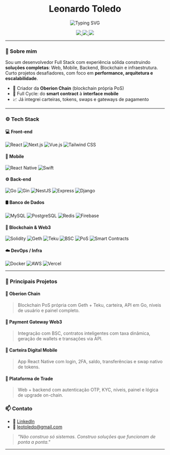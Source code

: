 <h1 align="center">Leonardo Toledo</h1>

<p align="center">
  <img src="https://readme-typing-svg.herokuapp.com?font=Fira+Code&size=24&pause=1000&color=F7F7F7&center=true&vCenter=true&width=600&lines=Full+Stack+Dev+%7C+Blockchain+Builder;Mobile+%2B+Web+%2B+PoS+Infra;React%2C+Go%2C+Solidity+%26+mais..." alt="Typing SVG" />
</p>

<p align="center">
  <a href="https://www.linkedin.com/in/leonardo-toledo0/">
    <img src="https://img.shields.io/badge/LinkedIn-LeonardoToledo0-blue?logo=linkedin" />
  </a>
  <a href="mailto:leotoledo010@gmail.com">
    <img src="https://img.shields.io/badge/E--mail-leonardo%40email.com-red?logo=gmail" />
  </a>
  <a href="https://github.com/LeonardoToledo0">
    <img src="https://img.shields.io/github/followers/LeonardoToledo0?style=social" />
  </a>
</p>

---

### 🧠 Sobre mim

Sou um desenvolvedor Full Stack com experiência sólida construindo **soluções completas**: Web, Mobile, Backend, Blockchain e infraestrutura. Curto projetos desafiadores, com foco em **performance, arquitetura e escalabilidade**.

- 🚀 Criador da **Oberion Chain** (blockchain própria PoS)
- 🧩 Full Cycle: do **smart contract** à **interface mobile**
- 📈 Já integrei carteiras, tokens, swaps e gateways de pagamento

---

### ⚙️ Tech Stack

#### 💻 Front-end
![React](https://img.shields.io/badge/-React-61DAFB?logo=react&logoColor=000)
![Next.js](https://img.shields.io/badge/-Next.js-000000?logo=next.js)
![Vue.js](https://img.shields.io/badge/-Vue.js-4FC08D?logo=vue.js)
![Tailwind CSS](https://img.shields.io/badge/-Tailwind-38B2AC?logo=tailwind-css)

#### 📱 Mobile
![React Native](https://img.shields.io/badge/-React_Native-61DAFB?logo=react)
![Swift](https://img.shields.io/badge/-Swift-FA7343?logo=swift)

#### ⚙️ Back-end
![Go](https://img.shields.io/badge/-Go-00ADD8?logo=go)
![Gin](https://img.shields.io/badge/-Gin-00ADD8?logo=go)
![NestJS](https://img.shields.io/badge/-NestJS-E0234E?logo=nestjs)
![Express](https://img.shields.io/badge/-Express-000000?logo=express)
![Django](https://img.shields.io/badge/-Django-092E20?logo=django)

#### 🛢️ Banco de Dados
![MySQL](https://img.shields.io/badge/-MySQL-4479A1?logo=mysql)
![PostgreSQL](https://img.shields.io/badge/-PostgreSQL-336791?logo=postgresql)
![Redis](https://img.shields.io/badge/-Redis-DC382D?logo=redis)
![Firebase](https://img.shields.io/badge/-Firebase-FFCA28?logo=firebase)

#### 🧬 Blockchain & Web3
![Solidity](https://img.shields.io/badge/-Solidity-363636?logo=solidity)
![Geth](https://img.shields.io/badge/-Geth-F2A900?logo=ethereum)
![Teku](https://img.shields.io/badge/-Teku-00BFFF?logo=ethereum)
![BSC](https://img.shields.io/badge/-Binance%20Smart%20Chain-F3BA2F?logo=binance)
![PoS](https://img.shields.io/badge/-Proof%20of%20Stake-6A1B9A)
![Smart Contracts](https://img.shields.io/badge/-Smart%20Contracts-FF5722)

#### ☁️ DevOps / Infra
![Docker](https://img.shields.io/badge/-Docker-2496ED?logo=docker)
![AWS](https://img.shields.io/badge/-AWS-232F3E?logo=amazon-aws)
![Vercel](https://img.shields.io/badge/-Vercel-000000?logo=vercel)

---

### 💼 Principais Projetos

#### 🔹 **Oberion Chain**
> Blockchain PoS própria com Geth + Teku, carteira, API em Go, níveis de usuário e painel completo.

#### 🔹 **Payment Gateway Web3**
> Integração com BSC, contratos inteligentes com taxa dinâmica, geração de wallets e transações via API.

#### 🔹 **Carteira Digital Mobile**
> App React Native com login, 2FA, saldo, transferências e swap nativo de tokens.

#### 🔹 **Plataforma de Trade**
> Web + backend com autenticação OTP, KYC, níveis, painel e lógica de upgrade on-chain.



### 📫 Contato

- 💼 [LinkedIn](https://www.linkedin.com/in/leonardo-toledo0/)
- 📧 leotoledo@gmail.com

> *"Não construo só sistemas. Construo soluções que funcionam de ponta a ponta."*

---

